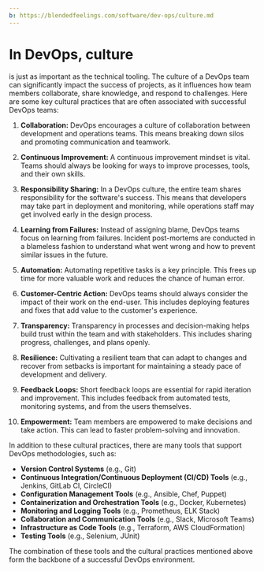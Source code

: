 ```yaml
---
b: https://blendedfeelings.com/software/dev-ops/culture.md
---
```


# In DevOps, culture 
is just as important as the technical tooling. The culture of a DevOps team can significantly impact the success of projects, as it influences how team members collaborate, share knowledge, and respond to challenges. Here are some key cultural practices that are often associated with successful DevOps teams:

1. **Collaboration:** DevOps encourages a culture of collaboration between development and operations teams. This means breaking down silos and promoting communication and teamwork.

2. **Continuous Improvement:** A continuous improvement mindset is vital. Teams should always be looking for ways to improve processes, tools, and their own skills.

3. **Responsibility Sharing:** In a DevOps culture, the entire team shares responsibility for the software's success. This means that developers may take part in deployment and monitoring, while operations staff may get involved early in the design process.

4. **Learning from Failures:** Instead of assigning blame, DevOps teams focus on learning from failures. Incident post-mortems are conducted in a blameless fashion to understand what went wrong and how to prevent similar issues in the future.

5. **Automation:** Automating repetitive tasks is a key principle. This frees up time for more valuable work and reduces the chance of human error.

6. **Customer-Centric Action:** DevOps teams should always consider the impact of their work on the end-user. This includes deploying features and fixes that add value to the customer's experience.

7. **Transparency:** Transparency in processes and decision-making helps build trust within the team and with stakeholders. This includes sharing progress, challenges, and plans openly.

8. **Resilience:** Cultivating a resilient team that can adapt to changes and recover from setbacks is important for maintaining a steady pace of development and delivery.

9. **Feedback Loops:** Short feedback loops are essential for rapid iteration and improvement. This includes feedback from automated tests, monitoring systems, and from the users themselves.

10. **Empowerment:** Team members are empowered to make decisions and take action. This can lead to faster problem-solving and innovation.

In addition to these cultural practices, there are many tools that support DevOps methodologies, such as:

- **Version Control Systems** (e.g., Git)
- **Continuous Integration/Continuous Deployment (CI/CD) Tools** (e.g., Jenkins, GitLab CI, CircleCI)
- **Configuration Management Tools** (e.g., Ansible, Chef, Puppet)
- **Containerization and Orchestration Tools** (e.g., Docker, Kubernetes)
- **Monitoring and Logging Tools** (e.g., Prometheus, ELK Stack)
- **Collaboration and Communication Tools** (e.g., Slack, Microsoft Teams)
- **Infrastructure as Code Tools** (e.g., Terraform, AWS CloudFormation)
- **Testing Tools** (e.g., Selenium, JUnit)

The combination of these tools and the cultural practices mentioned above form the backbone of a successful DevOps environment.
